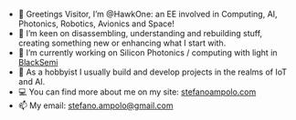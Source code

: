 - 👋 Greetings Visitor, I’m @HawkOne: an EE involved in Computing, AI, Photonics, Robotics, Avionics and Space!
- 👀 I’m keen on disassembling, understanding and rebuilding stuff, creating something new or enhancing what I start with.
- 🌱 I’m currently working on Silicon Photonics / computing with light in <a href="https://blacksemi.com">BlackSemi</a>
- 🌹 As a hobbyist I usually build and develop projects in the realms of IoT and AI.
- 💻 You can find more about me on my site:  <a href="https://stefanoampolo.com">stefanoampolo.com</a>
- 📫 My email: stefano.ampolo@gmail.com

<!---
HawkOne/HawkOne is a ✨ special ✨ repository because its `README.md` (this file) appears on your GitHub profile.
You can click the Preview link to take a look at your changes.
--->
